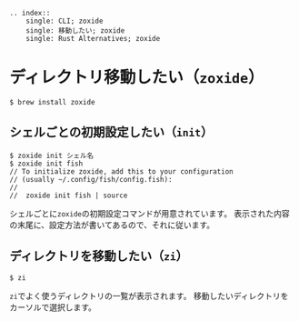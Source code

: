 ```{eval-rst}
.. index::
    single: CLI; zoxide
    single: 移動したい; zoxide
    single: Rust Alternatives; zoxide
```

# ディレクトリ移動したい（``zoxide``）

```console
$ brew install zoxide
```

## シェルごとの初期設定したい（``init``）

```console
$ zoxide init シェル名
$ zoxide init fish
// To initialize zoxide, add this to your configuration
// (usually ~/.config/fish/config.fish):
//
//  zoxide init fish | source
```

シェルごとに``zoxide``の初期設定コマンドが用意されています。
表示された内容の末尾に、設定方法が書いてあるので、それに従います。

## ディレクトリを移動したい（``zi``）

```console
$ zi
```

``zi``でよく使うディレクトリの一覧が表示されます。
移動したいディレクトリをカーソルで選択します。
